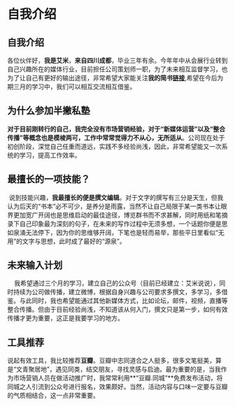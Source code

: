# 自我介绍
## 自我介绍 
各位伙伴好，**我是艾米**，**来自四川成都**，毕业三年有余。今年年中从会展行业转到自己兴趣所在的媒体行业，目前担任公司策划师一职，为了未来相互监督学习，也为了让自己有更好的输出途径，非常希望大家能关注**我的简书[链接](http://www.jianshu.com/u/7621be6fcb33)**,希望在今后为期三月的学习中，我们可以相互交流相互借鉴。
## 为什么参加半撇私塾
 **对于目前刚转行的自己，我完全没有市场营销经验，对于“新媒体运营”以及“整合传播”等概念也是模棱两可，工作中常常觉得力不从心，无所适从**。公司现在处于初创阶段，深觉自己任重而道远，实践不多经验尚浅，因此，非常希望能又一次系统的学习，提高工作效率。
## 最擅长的一项技能？
  说到技能兴趣，**我最擅长的便是撰文编辑**。对于文字的撰写有三分是天生，但我认为后天的“书本”必不可少，是养分是雨露，当然不让自己局限于某一类书本让眼界更加宽广开阔也是思维启动的最佳途径，博览群书而不求甚解，同时用纸和笔摘录下自己印象最为深刻的句子，在未来的写作过程中无须多想，一个话题你便是思如泉涌无法停下，因为你的思维够开阔，下笔也是轻而易举，那些平日里看似“无用”的文字与思想，此时成了最好的“源泉”。
## 未来输入计划
     我希望通过三个月的学习，建立自己的公众号（目前已经建立：艾米说说），同时持续为公司做传播，建立微博，根据自身兴趣与公司要求多撰文，多学习，多借鉴。与此同时，我也希望能通过其他新媒体方式，比如论坛，邮件，视频，直播等整合传播。但由于目前经验尚浅，不知道该从何入门，撰文只是第一步，如何有效传播才更为重要，这正是我要学习的地方。
## 工具推荐
 说起有效工具，我比较推荐**豆瓣**。豆瓣中志同道合之人挺多，很多文笔挺美，算是“文青聚居地”，遇见同类，结交朋友，寻找灵感与启迪。最为重要的是，当我作为市场营销人员在做活动推广时，我常常利用**“豆瓣.同城”**免费发布活动，将同城之人引流到公众号进行报名，效果颇好。当然，活动内容与口味一定要与豆瓣的气质相结合，这一点非常重要。
